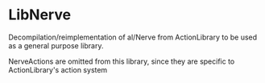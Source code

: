 # LibNerve

Decompilation/reimplementation of al/Nerve from ActionLibrary to be used as a general purpose library.

NerveActions are omitted from this library, since they are specific to ActionLibrary's action system